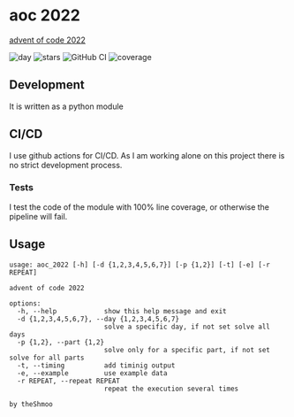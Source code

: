 # aoc 2022

[advent of code 2022](https://adventofcode.com/2022)

![day](https://img.shields.io/badge/day%20📅-6-blue)
![stars](https://img.shields.io/badge/stars%20⭐-12-yellow)
![GitHub CI](https://github.com/theShmoo/aoc2022/actions/workflows/workflow.yml/badge.svg)
![coverage](https://img.shields.io/badge/coverage-100%25-success)

## Development

It is written as a python module

## CI/CD

I use github actions for CI/CD.
As I am working alone on this project there is no strict development process.

### Tests

I test the code of the module with 100% line coverage,
or otherwise the pipeline will fail.

## Usage

```man
usage: aoc_2022 [-h] [-d {1,2,3,4,5,6,7}] [-p {1,2}] [-t] [-e] [-r REPEAT]

advent of code 2022

options:
  -h, --help            show this help message and exit
  -d {1,2,3,4,5,6,7}, --day {1,2,3,4,5,6,7}
                        solve a specific day, if not set solve all days
  -p {1,2}, --part {1,2}
                        solve only for a specific part, if not set solve for all parts
  -t, --timing          add timinig output
  -e, --example         use example data
  -r REPEAT, --repeat REPEAT
                        repeat the execution several times

by theShmoo
```
